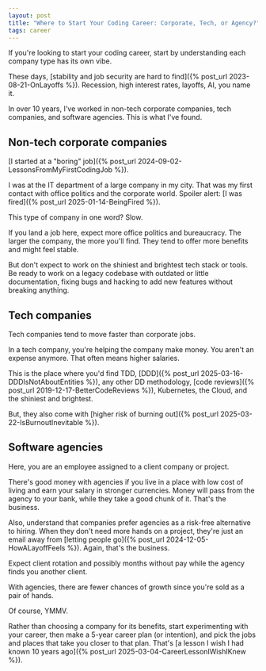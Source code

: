 ```yaml
---
layout: post
title: "Where to Start Your Coding Career: Corporate, Tech, or Agency?"
tags: career
---
```


If you're looking to start your coding career, start by understanding each company type has its own vibe.

These days, [stability and job security are hard to find]({% post_url 2023-08-21-OnLayoffs %}). Recession, high interest rates, layoffs, AI, you name it.

In over 10 years, I've worked in non-tech corporate companies, tech companies, and software agencies. This is what I've found.

## Non-tech corporate companies

[I started at a "boring" job]({% post_url 2024-09-02-LessonsFromMyFirstCodingJob %}).

I was at the IT department of a large company in my city. That was my first contact with office politics and the corporate world. Spoiler alert: [I was fired]({% post_url 2025-01-14-BeingFired %}).

This type of company in one word? Slow.

If you land a job here, expect more office politics and bureaucracy. The larger the company, the more you'll find. They tend to offer more benefits and might feel stable.

But don't expect to work on the shiniest and brightest tech stack or tools. Be ready to work on a legacy codebase with outdated or little documentation, fixing bugs and hacking to add new features without breaking anything. 

## Tech companies

Tech companies tend to move faster than corporate jobs.

In a tech company, you're helping the company make money. You aren't an expense anymore. That often means higher salaries.

This is the place where you'd find TDD, [DDD]({% post_url 2025-03-16-DDDIsNotAboutEntities %}), any other DD methodology, [code reviews]({% post_url 2019-12-17-BetterCodeReviews %}), Kubernetes, the Cloud, and the shiniest and brightest.

But, they also come with [higher risk of burning out]({% post_url 2025-03-22-IsBurnoutInevitable %}).

## Software agencies

Here, you are an employee assigned to a client company or project.

There's good money with agencies if you live in a place with low cost of living and earn your salary in stronger currencies. Money will pass from the agency to your bank, while they take a good chunk of it. That's the business.

Also, understand that companies prefer agencies as a risk-free alternative to hiring. When they don't need more hands on a project, they're just an email away from [letting people go]({% post_url 2024-12-05-HowALayoffFeels %}). Again, that's the business.

Expect client rotation and possibly months without pay while the agency finds you another client.

With agencies, there are fewer chances of growth since you're sold as a pair of hands.

Of course, YMMV.

Rather than choosing a company for its benefits, start experimenting with your career, then make a 5-year career plan (or intention), and pick the jobs and places that take you closer to that plan. That's [a lesson I wish I had known 10 years ago]({% post_url 2025-03-04-CareerLessonIWishIKnew %}).
